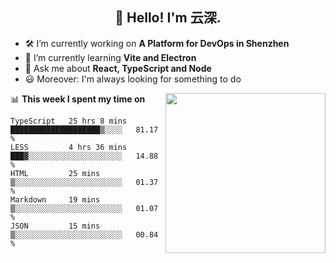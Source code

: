 <h2 align="center">👋 Hello! I'm 云深.</h2>

- 🛠 I’m currently working on **A Platform for DevOps in Shenzhen**
- 🚀 I’m currently learning **Vite and Electron**
- 💬 Ask me about **React, TypeScript and Node**
- 😃 Moreover: I'm always looking for something to do

<img align="right" width="256" src="https://github-readme-stats.vercel.app/api?username=theprimone&custom_title=Yuns's Github Stats&theme=graywhite&hide_rank=true&hide_border=true"/>

📊 **This week I spent my time on**

<!--START_SECTION:waka-->
```text
TypeScript   25 hrs 8 mins   ████████████████████▒░░░░   81.17 % 
LESS         4 hrs 36 mins   ███▓░░░░░░░░░░░░░░░░░░░░░   14.88 % 
HTML         25 mins         ▒░░░░░░░░░░░░░░░░░░░░░░░░   01.37 % 
Markdown     19 mins         ▒░░░░░░░░░░░░░░░░░░░░░░░░   01.07 % 
JSON         15 mins         ▒░░░░░░░░░░░░░░░░░░░░░░░░   00.84 % 
```
<!--END_SECTION:waka-->
